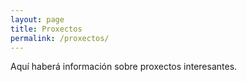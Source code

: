 ```yaml
---
layout: page
title: Proxectos
permalink: /proxectos/
---
```


Aquí haberá información sobre proxectos interesantes.